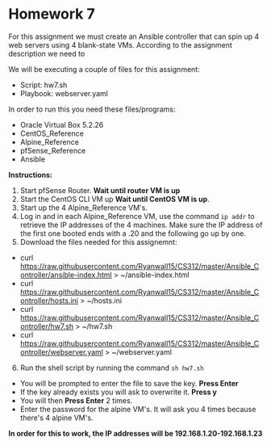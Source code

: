# Homework 7
For this assignment we must create an Ansible controller that can spin up 4 web servers using 4 blank-state VMs. According to the assignment description we need to  

We will be executing a couple of files for this assignment:
* Script: hw7.sh
* Playbook: webserver.yaml

In order to run this you need these files/programs:
* Oracle Virtual Box 5.2.26
* CentOS_Reference
* Alpine_Reference
* pfSense_Reference
* Ansible

**Instructions:** 
1. Start pfSense Router. **Wait until router VM is up**
2. Start the CentOS CLI VM up  **Wait until CentOS VM is up**. 
3. Start up the 4 Alpine_Reference VM's.
4. Log in and in each Alpine_Reference VM, use the command ``` ip addr ``` to retrieve the IP addresses of the 4 machines. Make sure the IP address of the first one booted ends with a .20 and the following go up by one.
5. Download the files needed for this assignemnt:
* curl https://raw.githubusercontent.com/Ryanwall15/CS312/master/Ansible_Controller/ansible-index.html > ~/ansible-index.html
* curl https://raw.githubusercontent.com/Ryanwall15/CS312/master/Ansible_Controller/hosts.ini > ~/hosts.ini
* curl https://raw.githubusercontent.com/Ryanwall15/CS312/master/Ansible_Controller/hw7.sh > ~/hw7.sh
* curl https://raw.githubusercontent.com/Ryanwall15/CS312/master/Ansible_Controller/webserver.yaml > ~/webserver.yaml
6. Run the shell script by running the command ``` sh hw7.sh ```
* You will be prompted to enter the file to save the key. **Press Enter**
* If the key already exists you will ask to overwrite it. **Press y**
* You will then **Press Enter** 2 times.
* Enter the password for the alpine VM's. It will ask you 4 times because there's 4 alpine VM's.

**In order for this to work, the IP addresses will be 192.168.1.20-192.168.1.23** 
